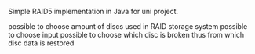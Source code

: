 Simple RAID5 implementation in Java for uni project.

possible to choose amount of discs used in RAID storage system
possible to choose input 
possible to choose which disc is broken thus from which disc data is restored
